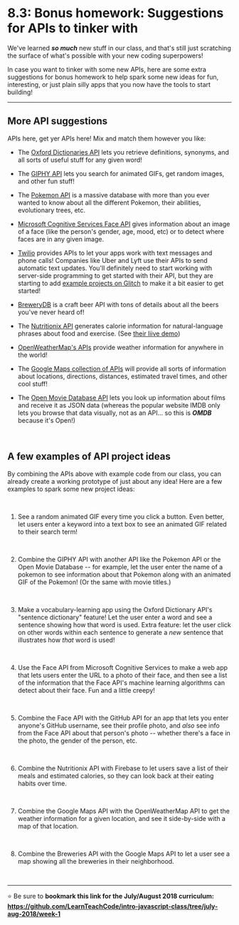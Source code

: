 # 8.3: Bonus homework: Suggestions for APIs to tinker with

We've learned ***so much*** new stuff in our class, and that's still just scratching the surface of what's possible with your new coding superpowers!

In case you want to tinker with some new APIs, here are some extra suggestions for bonus homework to help spark some new ideas for fun, interesting, or just plain silly apps that you now have the tools to start building!

<hr/>

## More API suggestions

APIs here, get yer APIs here! Mix and match them however you like:

  - The [Oxford Dictionaries API](https://developer.oxforddictionaries.com/) lets you retrieve definitions, synonyms, and all sorts of useful stuff for any given word!

  - The [GIPHY API](https://developers.giphy.com/) lets you search for animated GIFs, get random images, and other fun stuff! 

  - The [Pokemon API](https://pokeapi.co/) is a massive database with more than you ever wanted to know about all the different Pokemon, their abilities, evolutionary trees, etc.
  
  - [Microsoft Cognitive Services Face API](https://docs.microsoft.com/en-us/azure/cognitive-services/face/overview) gives information about an image of a face (like the person's gender, age, mood, etc) or to detect where faces are in any given image.
  
  - [Twilio](https://www.twilio.com/) provides APIs to let your apps work with text messages and phone calls! Companies like Uber and Lyft use their APIs to send automatic text updates. You'll definitely need to start working with server-side programming to get started with their API, but they are starting to add [example projects on Glitch](https://glitch.com/twilio) to make it a bit easier to get started!

  - [BreweryDB](http://www.brewerydb.com/) is a craft beer API with tons of details about all the beers you've never heard of!
  
  - The [Nutritionix API](https://developer.nutritionix.com/docs/v2) generates calorie information for natural-language phrases about food and exercise. (See [their liive demo](https://www.nutritionix.com/natural-demo?q=1%20cup%20mashed%20potatoes%20and%202%20tbsp%20gravy&s=1))
  
  - [OpenWeatherMap's APIs](https://openweathermap.org/api) provide weather information for anywhere in the world!
  
  - The [Google Maps collection of APIs](https://developers.google.com/maps/documentation/) will provide all sorts of information about locations, directions, distances, estimated travel times, and other cool stuff!

  - The [Open Movie Database API](http://www.omdbapi.com/) lets you look up information about films and receive it as JSON data (whereas the popular website IMDB only lets you browse that data visually, not as an API... so this is ***OMDB*** because it's Open!)
  
<br/>

## A few examples of API project ideas

By combining the APIs above with example code from our class, you can already create a working prototype of just about any idea! Here are a few examples to spark some new project ideas:

<br/>

  1. See a random animated GIF every time you click a button. Even better, let users enter a keyword into a text box to see an animated GIF related to their search term!
  
  <br/>
  
  2. Combine the GIPHY API with another API like the Pokemon API or the Open Movie Database -- for example, let the user enter the name of a pokemon to see information about that Pokemon along with an animated GIF of the Pokemon! (Or the same with movie titles.)
  
  <br/>
  
  3. Make a vocabulary-learning app using the Oxford Dictionary API's "sentence dictionary" feature! Let the user enter a word and see a sentence showing how that word is used. Extra feature: let the user click on other words within each sentence to generate a *new* sentence that illustrates how *that* word is used! 
  
  <br/>
  
  4. Use the Face API from Microsoft Cognitive Services to make a web app that lets users enter the URL to a photo of their face, and then see a list of the information that the Face API's machine learning algorithms can detect about their face. Fun and a little creepy!
  
  <br/>
  
  5. Combine the Face API with the GitHub API for an app that lets you enter anyone's GitHub username, see their profile photo, and *also* see info from the Face API about that person's photo -- whether there's a face in the photo, the gender of the person, etc.

<br/>

  6. Combine the Nutritionix API with Firebase to let users save a list of their meals and estimated calories, so they can look back at their eating habits over time.

<br/>

  7. Combine the Google Maps API with the OpenWeatherMap API to get the weather information for a given location, and see it side-by-side with a map of that location.
  
  <br/>
  
  8. Combine the Breweries API with the Google Maps API to let a user see a map showing all the breweries in their neighborhood.
  
<br/>
<hr/>

:star: Be sure to **bookmark this link for the July/August 2018 curriculum: https://github.com/LearnTeachCode/intro-javascript-class/tree/july-aug-2018/week-1**
